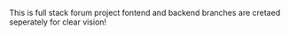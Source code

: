 This is full stack forum project fontend and backend branches are cretaed seperately for clear vision!
